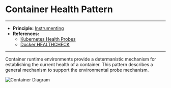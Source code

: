 # Container Health Pattern
---
- **Principle:** [Instrumenting](https://github.com/gautada/celsus/blob/main/principles/Instrrumenting.md)
- **References:**
  - [Kubernetes Health Probes](https://github.com/gautada/celsus/blob/main/references/K8sHealthProbes.md) 
  - [Docker HEALTHCHECK](https://github.com/gautada/celsus/blob/main/references/DockerHealthCheck.md) 
---
Container runtime environments provide a determanistic mechanism for establishing the current health of a container.  This pattern describes a general mechanism to support the environmental probe mechanism.

![Container Diagram](https://www.plantuml.com/plantuml/svg/fLH_Rzis4FrVd-8c38WDn5RSk3zQ34rRsMY6PLqGPzWVms3Gr5aYGf42IMKn77_t7ItJSjtPCpeZYCYxz-wzeuxwO1qphYvbz8DGNDOPma_fC4c7_Og2x_UZqrGhXq_kI9O9XUPWlgoqGdM8FreeLWf-A8kLr8kofKTdi9mihCFoUQmScie8YzFL9rshZ9b5Xqd1x3b8DaDv3iihjwXmTGvNZkKK_b4AzT2b6hTeh5RBwVZ9hVOuLnbQRkXfgRR3RxZ4tfm8hNhDZrQDgU-fIEJj8OQI_hSRNuvcpodZ1Jx_gu13NgZJh8VNiQyKulzFwQfLkaF9dD3A5g8AOgtUyfDO4MBviyhmgIFy_-VEtEYINfRJtwFtHJkqz0mAYlOGtnV20lsnzJu6Pa4DAEjv90Hy22YnV4THU0_hPjVL_ao7S2kPSh__UlDNft2kik-IfF8HciEUTPaKitukN57F-aBJhFO2FEbw_cTX7TnZIHI7ROMSme76TPdah7OiOybWnbwzUSaktxvy_Nf-oLvnzlO2NrpEXY_cWulB0LlN73yngeTsnr1jJ6vOMGgLzwMOOy9jmeUzOBHxl6RaX9C8yNREO2IOhmSzk4OcNH57qVPknQWUXT7ANyVuV9VbLqPBYIRkmXAYpMsOjbGUi3l41Xr1EtoTs3hcQkj1a_KAqWBvWz_FXKJ_F4jgQvAPKCcsPgzXzRZ7di58_wsiCqXjR26W7z683C5o8oeNTx-MBPfcgNpJzcco3Il8JeJA9G9lpc8Z17Dju7hyyUR-EXsdl_JtXPjlSRLfs2zFazxmWZQTw5pajS4CAYrK8_lmni861vNHC_n6tI3Bg9orNkOkR4vpOB11_wU5hSW14r8yOl1mG-lJBNZcIHO2SCV1AeAFMNPhT8N6qO3IG-ZCAmqkB06-pcOesU9GqXK6RQ7bXatvtVRMaZvp6nOy9FqcU5v_AzU6VMiYfxtAOGk5PjQyzLKKtQ7SdTdsqgHCIZBO0DhPsi5E5gN_zWLCEm77KE7yZe7QHWEwDKGBUWtxm21-0h9jvIYkDTV2CiqVq2ILpagcY11Dhd_xOtep_Zp-Ckfqem-eihgK_m00)
